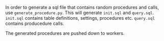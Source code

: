In order to generate a sql file that contains random procedures and calls, use `generate_procedure.py`. 
This will generate `init.sql` and `query.sql`. `init.sql` contains table definitions, settings, procedures etc. `query.sql` contains producedure calls.

The generated procedures are pushed down to workers.